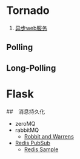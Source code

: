 # Tornado
1. [异步web服务][1]
## Polling

## Long-Polling

[1]: http://mirrors.segmentfault.com/itt2zh/ch5.html ''

# Flask 
##　消息持久化
* zeroMQ
* rabbitMQ
  * [Robbit and Warrens][4]
* [Redis PubSub][2]
  * [Redis Sample][3]

[2]: http://redis.cn/topics/pubsub.html 'Redis PubSub'
[3]: http://peiqiang.net/2014/12/31/python-simple-queue-redis-queue.html 'Redis Sample'
[4]: http://www.searchsoa.com.cn/showcontent_43337.htm 'RabbitMQ 入门经典'